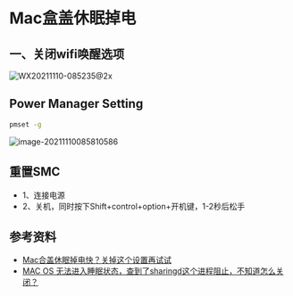 # Mac盒盖休眠掉电

## 一、关闭wifi唤醒选项
![WX20211110-085235@2x](https://cdn.jsdelivr.net/gh/leifqin/ImgHosting@master/uPic/WX20211110-085235@2x.png)

## Power Manager Setting
``` bash
pmset -g
```
![image-20211110085810586](https://cdn.jsdelivr.net/gh/leifqin/ImgHosting@master/uPic/image-20211110085810586.png)

## 重置SMC
- 1、连接电源
- 2、关机，同时按下Shift+control+option+开机键，1-2秒后松手

## 参考资料
- [Mac合盖休眠掉电快？关掉这个设置再试试](https://post.smzdm.com/p/a83dmxrn/)
- [MAC OS 无法进入睡眠状态，查到了sharingd这个进程阻止，不知道怎么关闭？](https://www.zhihu.com/question/285914304/answer/509374027)
